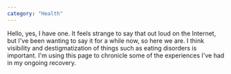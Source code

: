 ```yaml
---
category: "Health"
---
```

Hello, yes, I have one. It feels strange to say that out loud on the Internet, but I've been wanting to say it for a while now, so here we are. I think visibility and destigmatization of things such as eating disorders is important. I'm using this page to chronicle some of the experiences I've had in my ongoing recovery.